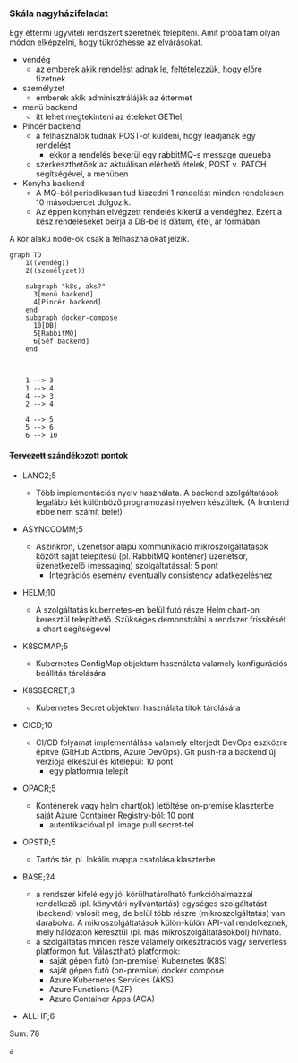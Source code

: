 ### Skála nagyházifeladat
Egy éttermi ügyviteli rendszert szeretnék felépíteni. Amit próbáltam olyan módon elképzelni, hogy tükrözhesse az elvárásokat.
  -  vendég
     -  az emberek akik rendelést adnak le, feltételezzük, hogy előre fizetnek
  -  személyzet
     -  emberek akik adminisztráláják az éttermet
  -  menü backend
     -  itt lehet megtekinteni az ételeket GETtel,
  -  Pincér backend
     - a felhasználók tudnak POST-ot küldeni, hogy leadjanak egy rendelést
       - ekkor a rendelés bekerül egy rabbitMQ-s  message queueba
     - szerkeszthetőek az aktuálisan elérhető ételek, POST v. PATCH segítségével, a menüben
  -  Konyha backend
     -  A MQ-ból periodikusan tud kiszedni 1 rendelést minden rendelésen 10 másodpercet dolgozik.
     -  Az éppen konyhán elvégzett rendelés kikerül a vendéghez. Ezért a kész rendeléseket beírja a DB-be is dátum, étel, ár formában
<div style="page-break-after: always;"></div>

A kör alakú node-ok csak a felhasználókat jelzik.


```mermaid
graph TD
    1((vendég))
    2((személyzet))

    subgraph "k8s, aks?"
      3[menü backend]
      4[Pincér backend]
    end
    subgraph docker-compose
      10[DB]
      5[RabbitMQ]
      6[Séf backend]
    end
    
    
    
    1 --> 3
    1 --> 4
    4 --> 3
    2 --> 4
  
    4 --> 5
    5 --> 6
    6 --> 10

```

#### ~~Tervezett~~ szándékozott pontok


- LANG2;5
  - Több implementációs nyelv használata. A backend szolgáltatások legalább két különböző programozási nyelven készültek. (A frontend ebbe nem számít bele!)
- ASYNCCOMM;5
  - Aszinkron, üzenetsor alapú kommunikáció mikroszolgáltatások között saját telepítésű (pl. RabbitMQ konténer) üzenetsor, üzenetkezelő (messaging) szolgáltatással: 5 pont
    - Integrációs esemény eventually consistency adatkezeléshez
- HELM;10
  - A szolgáltatás kubernetes-en belül futó része Helm chart-on keresztül telepíthető. Szükséges demonstrálni a rendszer frissítését a chart segítségével
- K8SCMAP;5
  - Kubernetes ConfigMap objektum használata valamely konfigurációs beállítás tárolására
- K8SSECRET;3
  - Kubernetes Secret objektum használata titok tárolására
- CICD;10
  - CI/CD folyamat implementálása valamely elterjedt DevOps eszközre építve (GitHub Actions, Azure DevOps). Git push-ra a backend új verziója elkészül és kitelepül: 10 pont
    - egy platformra telepít
- OPACR;5
  - Konténerek vagy helm chart(ok) letöltése on-premise klaszterbe saját Azure Container Registry-ből: 10 pont
    - autentikációval pl. image pull secret-tel
- OPSTR;5
  - Tartós tár, pl. lokális mappa csatolása klaszterbe
- BASE;24
  - a rendszer kifelé egy jól körülhatárolható funkcióhalmazzal rendelkező (pl. könyvtári nyilvántartás) egységes szolgáltatást (backend) valósít meg,
de belül több részre (mikroszolgáltatás) van darabolva. A mikroszolgáltatások külön-külön API-val rendelkeznek, mely hálózaton keresztül (pl. más mikroszolgáltatásokból) hívható.
  - a szolgáltatás minden része valamely orkesztrációs vagy serverless platformon fut. Választható platformok:
    - saját gépen futó (on-premise) Kubernetes (K8S)
    - saját gépen futó (on-premise) docker compose
    - Azure Kubernetes Services (AKS)
    - Azure Functions (AZF)
    - Azure Container Apps (ACA)

- ALLHF;6

Sum: 78


a